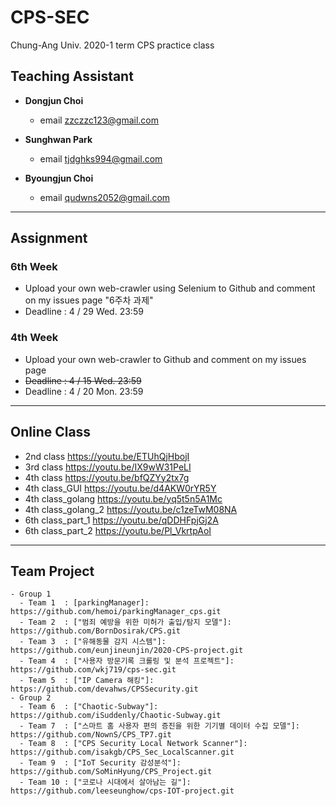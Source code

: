 # CPS-SEC
Chung-Ang Univ. 2020-1 term CPS practice class

## Teaching Assistant

  - __Dongjun Choi__
    - email zzczzc123@gmail.com
  
  - __Sunghwan Park__
    - email tjdghks994@gmail.com
  
  - __Byoungjun Choi__
    - email qudwns2052@gmail.com

---

## Assignment
  ### 6th Week
  - Upload your own web-crawler using Selenium to Github and comment on my issues page "6주차 과제"
  - Deadline : 4 / 29 Wed. 23:59
  
  ### 4th Week
  - Upload your own web-crawler to Github and comment on my issues page
  - ~~Deadline : 4 / 15 Wed. 23:59~~
  - Deadline : 4 / 20 Mon. 23:59

---

## Online Class
  - 2nd class           https://youtu.be/ETUhQjHbojI
  - 3rd class           https://youtu.be/IX9wW31PeLI
  - 4th class           https://youtu.be/bfQZYy2tx7g
  - 4th class_GUI       https://youtu.be/d4AKW0rYR5Y
  - 4th class_golang    https://youtu.be/yq5t5n5A1Mc
  - 4th class_golang_2  https://youtu.be/c1zeTwM08NA
  - 6th class_part_1    https://youtu.be/qDDHFpjGj2A
  - 6th class_part_2    https://youtu.be/Pl_VkrtpAoI
  
  ---
  
  ## Team Project
    - Group 1
      - Team 1  : [parkingManager]: https://github.com/hemoi/parkingManager_cps.git
      - Team 2  : ["범죄 예방을 위한 미허가 출입/탐지 모델"]: https://github.com/BornDosirak/CPS.git
      - Team 3  : ["유해동물 감지 시스템"]: https://github.com/eunjineunjin/2020-CPS-project.git
      - Team 4  : ["사용자 방문기록 크롤링 및 분석 프로젝트"]: https://github.com/wkj719/cps-sec.git
      - Team 5  : ["IP Camera 해킹"]: https://github.com/devahws/CPSSecurity.git
    - Group 2
      - Team 6  : ["Chaotic-Subway"]: https://github.com/iSuddenly/Chaotic-Subway.git
      - Team 7  : ["스마트 홈 사용자 편의 증진을 위한 기기별 데이터 수집 모델"]: https://github.com/NownS/CPS_TP7.git
      - Team 8  : ["CPS Security Local Network Scanner"]: https://github.com/isakgb/CPS_Sec_LocalScanner.git
      - Team 9  : ["IoT Security 감성분석"]: https://github.com/SoMinHyung/CPS_Project.git
      - Team 10 : ["코로나 시대에서 살아남는 길"]: https://github.com/leeseunghow/cps-IOT-project.git
